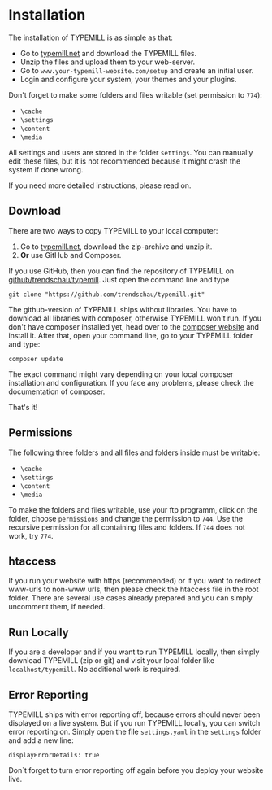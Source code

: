 # Installation

The installation of TYPEMILL is as simple as that: 

- Go to [typemill.net](http://www.typemill.net) and download the TYPEMILL files.
- Unzip the files and upload them to your web-server.
- Go to `www.your-typemill-website.com/setup` and create an initial user.
- Login and configure your system, your themes and your plugins. 

Don't forget to make some folders and files writable (set permission to `774`):

- `\cache`
- `\settings`
- `\content`
- `\media`

All settings and users are stored in the folder `settings`. You can manually edit these files, but it is not recommended because it might crash the system if done wrong.

If you need more detailed instructions, please read on.

## Download

There are two ways to copy TYPEMILL to your local computer:

1. Go to [typemill.net](http://www.typemill.net), download the zip-archive and unzip it.
2. **Or** use GitHub and Composer.

If you use GitHub, then you can find the repository of TYPEMILL on [github/trendschau/typemill](https://github/trendschau/typemill). Just open the command line and type

````
git clone "https://github.com/trendschau/typemill.git"
````

The github-version of TYPEMILL ships without libraries. You have to download all libraries with composer, otherwise TYPEMILL won't run. If you don't have composer installed yet, head over to the [composer website](https://getcomposer.org/) and install it. After that, open your command line, go to your TYPEMILL folder and type:

````
composer update
````

The exact command might vary depending on your local composer installation and configuration. If you face any problems, please check the documentation of composer.

That's it!

## Permissions

The following three folders and all files and folders inside must be writable:

- `\cache`
- `\settings`
- `\content`
- `\media`

To make the folders and files writable, use your ftp programm, click on the folder, choose `permissions` and change the permission to `744`. Use the recursive permission for all containing files and folders. If `744` does not work, try `774`.

## htaccess 

If you run your website with https (recommended) or if you want to redirect www-urls to non-www urls, then please check the htaccess file in the root folder. There are several use cases already prepared and you can simply uncomment them, if needed. 

## Run Locally

If you are a developer and if you want to run TYPEMILL locally, then simply download TYPEMILL (zip or git) and visit your local folder like `localhost/typemill`. No additional work is required.

## Error Reporting

TYPEMILL ships with error reporting off, because errors should never been displayed on a live system. But if you run TYPEMILL locally, you can switch error reporting on. Simply open the file `settings.yaml` in the `settings` folder and add a new line:

````
displayErrorDetails: true
````

Don`t forget to turn error reporting off again before you deploy your website live.

